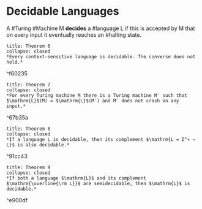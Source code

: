 # Decidable Languages

A #Turing #Machine $\mathrm{M}$ **decides** a #language $\mathrm{L}$ if this is accepted by $\mathrm{M}$ that on every input it eventually reaches an #halting state.

```ad-abstract
title: Theorem 6
collapse: closed
*Every context-sensitive language is decidable. The converse does not hold.*
```

^f60235

```ad-abstract
title: Theorem 7
collapse: closed
*For every Turing machine M there is a Turing machine M′ such that $\mathrm{L}$(M) = $\mathrm{L}$(M′) and M′ does not crash on any input.*
```

^67b35a

```ad-abstract
title: Theorem 8
collapse: closed
*If a language L is decidable, then its complement $\mathrm{L = Σ^∗ − L}$ is also decidable.*
```

^91cc43

```ad-abstract
title: Theorem 9
collapse: closed
*If both a language $\mathrm{L}$ and its complement $\mathrm{\overline{\rm L}}$ are semidecidable, then $\mathrm{L}$ is decidable.*
```

^e900df

